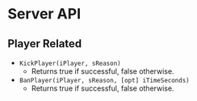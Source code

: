 # Server API

## Player Related
- `KickPlayer(iPlayer, sReason)`
  - Returns true if successful, false otherwise.
- `BanPlayer(iPlayer, sReason, [opt] iTimeSeconds)`
  - Returns true if successful, false otherwise.